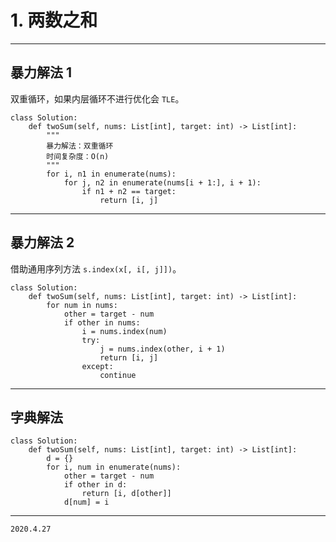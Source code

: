 # 1. 两数之和

---

## 暴力解法 1

双重循环，如果内层循环不进行优化会 `TLE`。

```python3
class Solution:
    def twoSum(self, nums: List[int], target: int) -> List[int]:
        """
        暴力解法：双重循环
        时间复杂度：O(n)
        """
        for i, n1 in enumerate(nums):
            for j, n2 in enumerate(nums[i + 1:], i + 1):
                if n1 + n2 == target:
                    return [i, j]

```

---

## 暴力解法 2

借助通用序列方法 `s.index(x[, i[, j]])`。

```python3
class Solution:
    def twoSum(self, nums: List[int], target: int) -> List[int]:
        for num in nums:
            other = target - num
            if other in nums:
                i = nums.index(num)
                try:
                    j = nums.index(other, i + 1)
                    return [i, j]
                except:
                    continue

```

---

## 字典解法

```python3
class Solution:
    def twoSum(self, nums: List[int], target: int) -> List[int]:
        d = {}
        for i, num in enumerate(nums):
            other = target - num
            if other in d:
                return [i, d[other]]
            d[num] = i
```

---

`2020.4.27`
